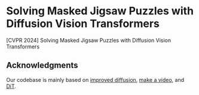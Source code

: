 # Solving Masked Jigsaw Puzzles with Diffusion Vision Transformers
[CVPR 2024] Solving Masked Jigsaw Puzzles with Diffusion Vision Transformers

## Acknowledgments
Our codebase is mainly based on [improved diffusion](https://github.com/openai/improved-diffusion), [make a video](https://github.com/lucidrains/make-a-video-pytorch), and [DiT](https://github.com/facebookresearch/DiT).
